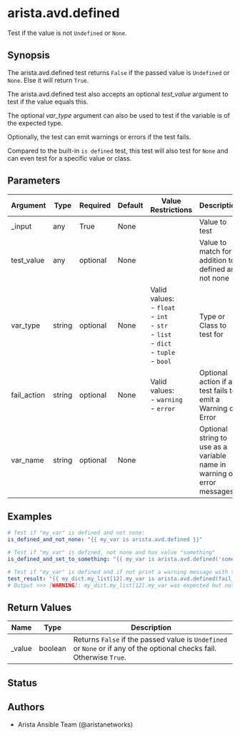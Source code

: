 # arista.avd.defined

Test if the value is not <code>Undefined</code> or <code>None</code>\.

## Synopsis

The arista\.avd\.defined test returns <code>False</code> if the passed value is <code>Undefined</code> or <code>None</code>\. Else it will return <code>True</code>\.

The arista\.avd\.defined test also accepts an optional <em>test\_value</em> argument to test if the value equals this\.

The optional <em>var\_type</em> argument can also be used to test if the variable is of the expected type\.

Optionally\, the test can emit warnings or errors if the test fails\.

Compared to the built\-in <code>is defined</code> test\, this test will also test for <code>None</code> and can even test for a specific value or class\.

## Parameters

| Argument | Type | Required | Default | Value Restrictions | Description |
| -------- | ---- | -------- | ------- | ------------------ | ----------- |
| _input | any | True | None |  | Value to test |
| test_value | any | optional | None |  | Value to match for in addition to defined and not none |
| var_type | string | optional | None | Valid values:<br>- <code>float</code><br>- <code>int</code><br>- <code>str</code><br>- <code>list</code><br>- <code>dict</code><br>- <code>tuple</code><br>- <code>bool</code> | Type or Class to test for |
| fail_action | string | optional | None | Valid values:<br>- <code>warning</code><br>- <code>error</code> | Optional action if a test fails to emit a Warning or Error |
| var_name | string | optional | None |  | Optional string to use as a variable name in warning or error messages |

## Examples

```yaml
# Test if "my_var" is defined and not none:
is_defined_and_not_none: "{{ my_var is arista.avd.defined }}"

# Test if "my_var" is defined, not none and has value "something"
is_defined_and_set_to_something: "{{ my_var is arista.avd.defined('something') }}"

# Test if "my_var" is defined and if not print a warning message with the variable name
test_result: "{{ my_dict.my_list[12].my_var is arista.avd.defined(fail_action='warning', var_name='my_dict.my_list[12].my_var' }}"
# Output >>> [WARNING]: my_dict.my_list[12].my_var was expected but not set. Output may be incorrect or incomplete!
```

## Return Values

| Name | Type | Description |
| ---- | ---- | ----------- |
| _value | boolean | Returns <code>False</code> if the passed value is <code>Undefined</code> or <code>None</code> or if any of the optional checks fail\. Otherwise <code>True</code>\. |

## Status

## Authors

- Arista Ansible Team (@aristanetworks)

